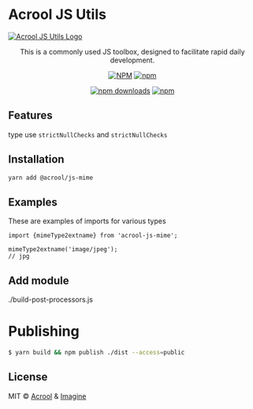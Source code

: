 # Acrool JS Utils

<a href="https://acrool-js-mime.pages.dev/" title="Acrool JS Utils - This is a commonly used JS toolbox, designed to facilitate rapid daily development.">
    <img src="https://raw.githubusercontent.com/acrool/acrool-js-mime/main/example/public/og.webp" alt="Acrool JS Utils Logo"/>
</a>

<p align="center">
    This is a commonly used JS toolbox, designed to facilitate rapid daily development.
</p>

<div align="center">

[![NPM](https://img.shields.io/npm/v/@acrool/js-mime.svg?style=for-the-badge)](https://www.npmjs.com/package/@acrool/js-mime)
[![npm](https://img.shields.io/npm/l/@acrool/js-mime?style=for-the-badge)](https://github.com/acrool/acrool-js-mime/blob/main/LICENSE)

[![npm downloads](https://img.shields.io/npm/dm/@acrool/js-mime.svg?style=for-the-badge)](https://www.npmjs.com/package/@acrool/js-mime)
[![npm](https://img.shields.io/npm/dt/@acrool/js-mime.svg?style=for-the-badge)](https://www.npmjs.com/package/@acrool/js-mime)

</div>


## Features

type use `strictNullChecks` and `strictNullChecks`

## Installation

```bash
yarn add @acrool/js-mime
```

## Examples

These are examples of imports for various types

```tsx
import {mimeType2extname} from 'acrool-js-mime';

mimeType2extname('image/jpeg');
// jpg

```

## Add module
./build-post-processors.js


# Publishing

```bash
$ yarn build && npm publish ./dist --access=public
```

## License

MIT © [Acrool](https://github.com/acrool) & [Imagine](https://github.com/imagine10255)

